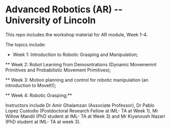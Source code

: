 # Advanced Robotics (AR) -- University of Lincoln 
This repo includes the workshop material for AR module, Week 1-4. 

The topics include: 

* Week 1: Introduction to Robotic Grasping and Manipulation;

** Week 2: Robot Learning from Demosntrations (Dynamic Movememnt Primitives and Probabilistic Movement Primitives);

** Week 3: Motion planning and control for robotic manipulation (an introduction to MoveIt!);

** Week 4: Robotic Grasping;**


Instructors include Dr Amir Ghalamzan (Associate Professor), Dr Pablo Lopez Custodio (Postdoctoral Research Fellow at IML- TA at Week 1), Mr Willow Mandil (PhD student at IML- TA at Week 3) and Mr Kiyanoush Nazari (PhD student at IML- TA at week 3). 
